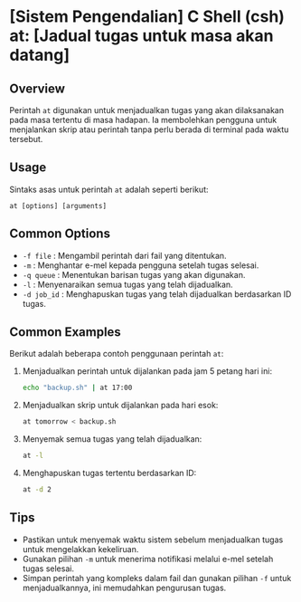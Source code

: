 # [Sistem Pengendalian] C Shell (csh) at: [Jadual tugas untuk masa akan datang]

## Overview
Perintah `at` digunakan untuk menjadualkan tugas yang akan dilaksanakan pada masa tertentu di masa hadapan. Ia membolehkan pengguna untuk menjalankan skrip atau perintah tanpa perlu berada di terminal pada waktu tersebut.

## Usage
Sintaks asas untuk perintah `at` adalah seperti berikut:

```
at [options] [arguments]
```

## Common Options
- `-f file` : Mengambil perintah dari fail yang ditentukan.
- `-m` : Menghantar e-mel kepada pengguna setelah tugas selesai.
- `-q queue` : Menentukan barisan tugas yang akan digunakan.
- `-l` : Menyenaraikan semua tugas yang telah dijadualkan.
- `-d job_id` : Menghapuskan tugas yang telah dijadualkan berdasarkan ID tugas.

## Common Examples
Berikut adalah beberapa contoh penggunaan perintah `at`:

1. Menjadualkan perintah untuk dijalankan pada jam 5 petang hari ini:
   ```bash
   echo "backup.sh" | at 17:00
   ```

2. Menjadualkan skrip untuk dijalankan pada hari esok:
   ```bash
   at tomorrow < backup.sh
   ```

3. Menyemak semua tugas yang telah dijadualkan:
   ```bash
   at -l
   ```

4. Menghapuskan tugas tertentu berdasarkan ID:
   ```bash
   at -d 2
   ```

## Tips
- Pastikan untuk menyemak waktu sistem sebelum menjadualkan tugas untuk mengelakkan kekeliruan.
- Gunakan pilihan `-m` untuk menerima notifikasi melalui e-mel setelah tugas selesai.
- Simpan perintah yang kompleks dalam fail dan gunakan pilihan `-f` untuk menjadualkannya, ini memudahkan pengurusan tugas.